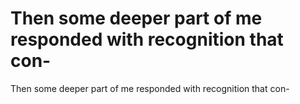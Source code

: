 # Then some deeper part of me responded with recognition that con-

Then some deeper part of me responded with recognition that con-